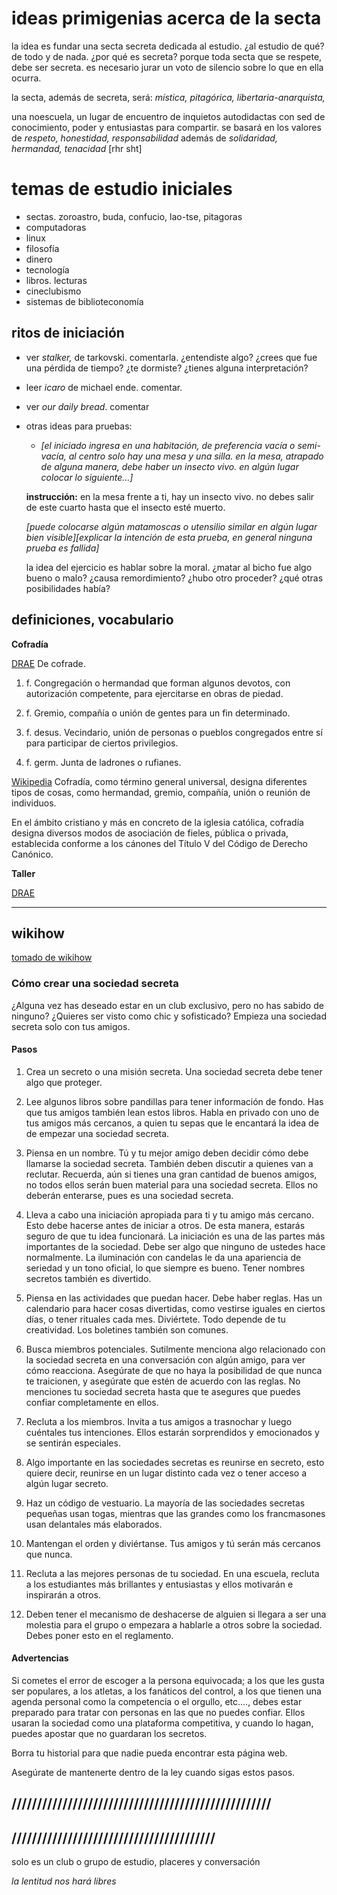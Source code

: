 
# ideas primigenias acerca de la secta

la idea es fundar una secta secreta dedicada al estudio. ¿al estudio de qué? de todo y de nada. ¿por qué es secreta? porque toda secta que se respete, debe ser secreta. es necesario jurar un voto de silencio sobre lo que en ella ocurra.

la secta, además de secreta, será: _mística, pitagórica, libertaria-anarquista,_

una noescuela, un lugar de encuentro de inquietos autodidactas con sed de conocimiento, poder y entusiastas para compartir. se basará en los valores de _respeto, honestidad, responsabilidad_ además de _solidaridad, hermandad, tenacidad_ [rhr sht]


# temas de estudio iniciales

* sectas. zoroastro, buda, confucio, lao-tse, pitagoras
* computadoras
* linux
* filosofía
* dinero
* tecnología
* libros. lecturas
* cineclubismo
* sistemas de biblioteconomía


## ritos de iniciación

* ver _stalker,_ de tarkovski. comentarla. ¿entendiste algo? ¿crees que fue una pérdida de tiempo? ¿te dormiste? ¿tienes alguna interpretación?
* leer _icaro_ de michael ende. comentar.
* ver _our daily bread_. comentar
* otras ideas para pruebas:
  - _[el iniciado ingresa en una habitación, de preferencia vacía o semi-vacía, al centro solo hay una mesa y una silla. en la mesa, atrapado de alguna manera, debe haber un insecto vivo. en algún lugar colocar lo siguiente…]_

   **instrucción:** en la mesa frente a ti, hay un insecto vivo. no debes salir de este cuarto hasta que el insecto esté muerto.

   _[puede colocarse algún matamoscas o utensilio similar en algún lugar bien visible][explicar la intención de esta prueba, en general ninguna prueba es fallida]_

   la idea del ejercicio es hablar sobre la moral. ¿matar al bicho fue algo bueno o malo? ¿causa remordimiento? ¿hubo otro proceder? ¿qué otras posibilidades había?


## definiciones, vocabulario

**Cofradía**

[DRAE](https://dle.rae.es/?id=9euSTuk)
De cofrade.

1. f. Congregación o hermandad que forman algunos devotos, con autorización competente, para ejercitarse en obras de piedad.

2. f. Gremio, compañía o unión de gentes para un fin determinado.

3. f. desus. Vecindario, unión de personas o pueblos congregados entre sí para participar de ciertos privilegios.

4. f. germ. Junta de ladrones o rufianes.


[Wikipedia](https://es.wikipedia.org/wiki/Cofrad%C3%ADa)
Cofradía, como término general universal, designa diferentes tipos de cosas, como hermandad, gremio, compañía, unión o reunión de individuos.

En el ámbito cristiano y más en concreto de la iglesia católica, cofradía designa diversos modos de asociación de fieles, pública o privada, establecida conforme a los cánones del Título V del Código de Derecho Canónico.

**Taller**

[DRAE](https://dle.rae.es/?id=Z0iszoy|Z0iu4As)


---
## wikihow

[tomado de wikihow](https://es.wikihow.com/crear-una-sociedad-secreta)

### Cómo crear una sociedad secreta

¿Alguna vez has deseado estar en un club exclusivo, pero no has sabido de ninguno? ¿Quieres ser visto como chic y sofisticado? Empieza una sociedad secreta solo con tus amigos.

#### Pasos

1. Crea un secreto o una misión secreta. Una sociedad secreta debe tener algo que proteger.

2. Lee algunos libros sobre pandillas para tener información de fondo. Has que tus amigos también lean estos libros. Habla en privado con uno de tus amigos más cercanos, a quien tu sepas que le encantará la idea de de empezar una sociedad secreta.
3. Piensa en un nombre. Tú y tu mejor amigo deben decidir cómo debe llamarse la sociedad secreta. También deben discutir a quienes van a reclutar. Recuerda, aún si tienes una gran cantidad de buenos amigos, no todos ellos serán buen material para una sociedad secreta. Ellos no deberán enterarse, pues es una sociedad secreta.
4. Lleva a cabo una iniciación apropiada para ti y tu amigo más cercano. Esto debe hacerse antes de iniciar a otros. De esta manera, estarás seguro de que tu idea funcionará. La iniciación es una de las partes más importantes de la sociedad. Debe ser algo que ninguno de ustedes hace normalmente. La iluminación con candelas le da una apariencia de seriedad y un tono oficial, lo que siempre es bueno. Tener nombres secretos también es divertido.
5. Piensa en las actividades que puedan hacer. Debe haber reglas. Has un calendario para hacer cosas divertidas, como vestirse iguales en ciertos días, o tener rituales cada mes. Diviértete. Todo depende de tu creatividad. Los boletines también son comunes.
6. Busca miembros potenciales. Sutilmente menciona algo relacionado con la sociedad secreta en una conversación con algún amigo, para ver cómo reacciona. Asegúrate de que no haya la posibilidad de que nunca te traicionen, y asegúrate que estén de acuerdo con las reglas. No menciones tu sociedad secreta hasta que te asegures que puedes confiar completamente en ellos.
7. Recluta a los miembros. Invita a tus amigos a trasnochar y luego cuéntales tus intenciones. Ellos estarán sorprendidos y emocionados y se sentirán especiales.
8. Algo importante en las sociedades secretas es reunirse en secreto, esto quiere decir, reunirse en un lugar distinto cada vez o tener acceso a algún lugar secreto.
9. Haz un código de vestuario. La mayoría de las sociedades secretas pequeñas usan togas, mientras que las grandes como los francmasones usan delantales más elaborados.
10. Mantengan el orden y diviértanse. Tus amigos y tú serán más cercanos que nunca.
11. Recluta a las mejores personas de tu sociedad. En una escuela, recluta a los estudiantes más brillantes y entusiastas y ellos motivarán e inspirarán a otros.
12. Deben tener el mecanismo de deshacerse de alguien si llegara a ser una molestia para el grupo o empezara a hablarle a otros sobre la sociedad. Debes poner esto en el reglamento.

#### Advertencias

Si cometes el error de escoger a la persona equivocada; a los que les gusta ser populares, a los atletas, a los fanáticos del control, a los que tienen una agenda personal como la competencia o el orgullo, etc.…, debes estar preparado para tratar con personas en las que no puedes confiar. Ellos usaran la sociedad como una plataforma competitiva, y cuando lo hagan, puedes apostar que no guardaran los secretos.

Borra tu historial para que nadie pueda encontrar esta página web.

Asegúrate de mantenerte dentro de la ley cuando sigas estos pasos.


///////////////////////////////////////////////////
---------------------------------------------
////////////////////////////////////////
---------------------------------------------------


solo es un club o grupo de estudio, placeres y conversación

_la lentitud nos hará libres_

